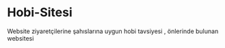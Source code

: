 # Hobi-Sitesi
Website ziyaretçilerine şahıslarına uygun hobi tavsiyesi , önlerinde bulunan websitesi
